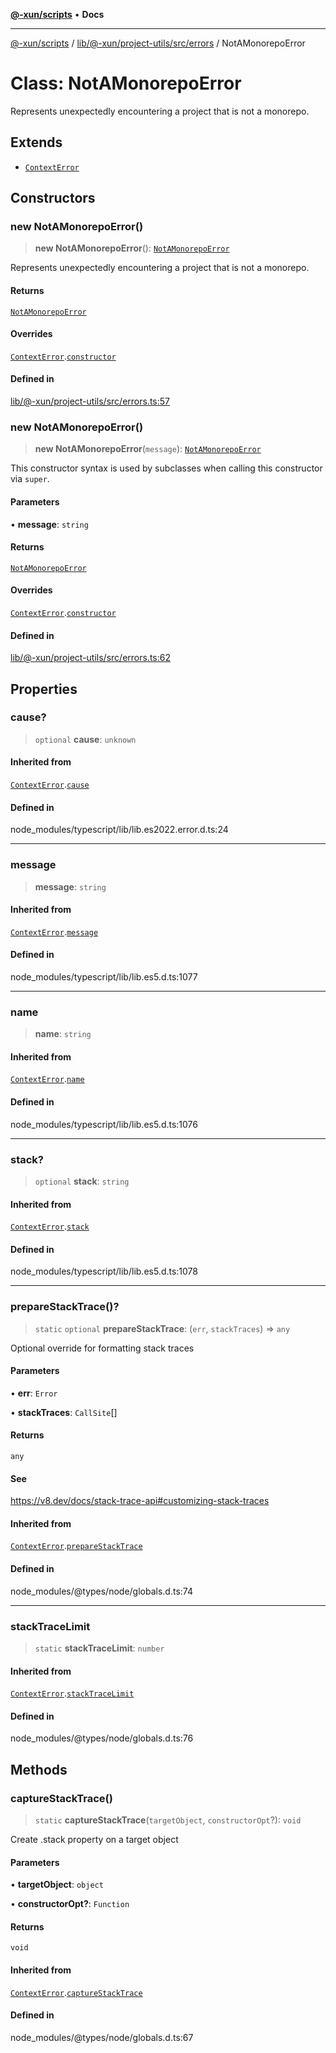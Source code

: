 [**@-xun/scripts**](../../../../../../README.md) • **Docs**

***

[@-xun/scripts](../../../../../../README.md) / [lib/@-xun/project-utils/src/errors](../README.md) / NotAMonorepoError

# Class: NotAMonorepoError

Represents unexpectedly encountering a project that is not a monorepo.

## Extends

- [`ContextError`](ContextError.md)

## Constructors

### new NotAMonorepoError()

> **new NotAMonorepoError**(): [`NotAMonorepoError`](NotAMonorepoError.md)

Represents unexpectedly encountering a project that is not a monorepo.

#### Returns

[`NotAMonorepoError`](NotAMonorepoError.md)

#### Overrides

[`ContextError`](ContextError.md).[`constructor`](ContextError.md#constructors)

#### Defined in

[lib/@-xun/project-utils/src/errors.ts:57](https://github.com/Xunnamius/xscripts/blob/154567d6fca3f6cf244137e710b029af872e1d9e/lib/@-xun/project-utils/src/errors.ts#L57)

### new NotAMonorepoError()

> **new NotAMonorepoError**(`message`): [`NotAMonorepoError`](NotAMonorepoError.md)

This constructor syntax is used by subclasses when calling this constructor
via `super`.

#### Parameters

• **message**: `string`

#### Returns

[`NotAMonorepoError`](NotAMonorepoError.md)

#### Overrides

[`ContextError`](ContextError.md).[`constructor`](ContextError.md#constructors)

#### Defined in

[lib/@-xun/project-utils/src/errors.ts:62](https://github.com/Xunnamius/xscripts/blob/154567d6fca3f6cf244137e710b029af872e1d9e/lib/@-xun/project-utils/src/errors.ts#L62)

## Properties

### cause?

> `optional` **cause**: `unknown`

#### Inherited from

[`ContextError`](ContextError.md).[`cause`](ContextError.md#cause)

#### Defined in

node\_modules/typescript/lib/lib.es2022.error.d.ts:24

***

### message

> **message**: `string`

#### Inherited from

[`ContextError`](ContextError.md).[`message`](ContextError.md#message)

#### Defined in

node\_modules/typescript/lib/lib.es5.d.ts:1077

***

### name

> **name**: `string`

#### Inherited from

[`ContextError`](ContextError.md).[`name`](ContextError.md#name)

#### Defined in

node\_modules/typescript/lib/lib.es5.d.ts:1076

***

### stack?

> `optional` **stack**: `string`

#### Inherited from

[`ContextError`](ContextError.md).[`stack`](ContextError.md#stack)

#### Defined in

node\_modules/typescript/lib/lib.es5.d.ts:1078

***

### prepareStackTrace()?

> `static` `optional` **prepareStackTrace**: (`err`, `stackTraces`) => `any`

Optional override for formatting stack traces

#### Parameters

• **err**: `Error`

• **stackTraces**: `CallSite`[]

#### Returns

`any`

#### See

https://v8.dev/docs/stack-trace-api#customizing-stack-traces

#### Inherited from

[`ContextError`](ContextError.md).[`prepareStackTrace`](ContextError.md#preparestacktrace)

#### Defined in

node\_modules/@types/node/globals.d.ts:74

***

### stackTraceLimit

> `static` **stackTraceLimit**: `number`

#### Inherited from

[`ContextError`](ContextError.md).[`stackTraceLimit`](ContextError.md#stacktracelimit)

#### Defined in

node\_modules/@types/node/globals.d.ts:76

## Methods

### captureStackTrace()

> `static` **captureStackTrace**(`targetObject`, `constructorOpt`?): `void`

Create .stack property on a target object

#### Parameters

• **targetObject**: `object`

• **constructorOpt?**: `Function`

#### Returns

`void`

#### Inherited from

[`ContextError`](ContextError.md).[`captureStackTrace`](ContextError.md#capturestacktrace)

#### Defined in

node\_modules/@types/node/globals.d.ts:67
